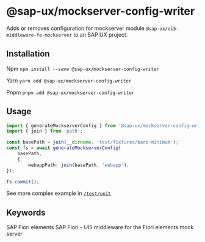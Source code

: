 # @sap-ux/mockserver-config-writer

Adds or removes configuration for mockserver module `@sap-ux/ui5-middleware-fe-mockserver` to an SAP UX project.

## Installation
Npm
`npm install --save @sap-ux/mockserver-config-writer`

Yarn
`yarn add @sap-ux/mockserver-config-writer`

Pnpm
`pnpm add @sap-ux/mockserver-config-writer`

## Usage
```Typescript
import { generateMockserverConfig } from '@sap-ux/mockserver-config-writer';
import { join } from 'path';

const basePath = join(__dirname, 'test/fixtures/bare-minimum');
const fs = await generateMockserverConfig(
    basePath,
    {
        webappPath: join(basePath, 'webapp'),
});

fs.commit();
```

See more complex example in [`/test/unit`](./test/unit)
## Keywords
SAP Fiori elements
SAP Fiori - UI5 middleware for the Fiori elements mock server
